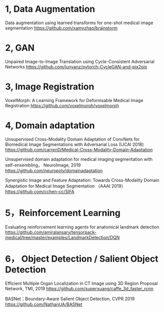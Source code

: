 # 1, Data Augmentation

Data augmentation using learned transforms for one-shot medical image segmentation
https://github.com/xamyzhao/brainstorm

# 2, GAN

Unpaired Image-to-Image Translation using Cycle-Consistent Adversarial Networks
https://github.com/junyanz/pytorch-CycleGAN-and-pix2pix

# 3, Image Registration

VoxelMorph: A Learning Framework for Deformsable Medical Image Registration
https://github.com/voxelmorph/voxelmorph

# 4, Domain adaptation

Unsupervised Cross-Modality Domain Adaptation of ConvNets for Biomedical Image Segmentations with Adversarial Loss (IJCAI 2018)
https://github.com/carrenD/Medical-Cross-Modality-Domain-Adaptation

Unsupervised domain adaptation for medical imaging segmentation with self-ensembling， NeuroImage, 2019
https://github.com/neuropoly/domainadaptation

Synergistic Image and Feature Adaptation: Towards Cross-Modality Domain Adaptation for Medical Image Segmentation （AAAI 2019）
https://github.com/cchen-cc/SIFA

# 5，Reinforcement Learning
Evaluating reinforcement learning agents for anatomical landmark detection
https://github.com/amiralansary/tensorpack-medical/tree/master/examples/LandmarkDetection/DQN

# 6， Object Detection / Salient Object Detection
Efficient Multiple Organ Localization in CT Image using 3D Region Proposal Network, TMI, 2019
https://github.com/superxuang/caffe_3d_faster_rcnn

BASNet：Boundary-Aware Salient Object Detection, CVPR 2019
https://github.com/NathanUA/BASNet
